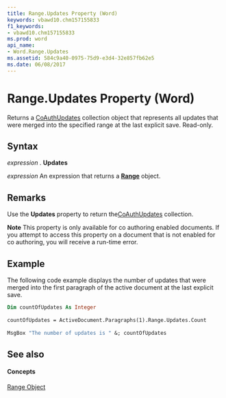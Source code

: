 ```yaml
---
title: Range.Updates Property (Word)
keywords: vbawd10.chm157155833
f1_keywords:
- vbawd10.chm157155833
ms.prod: word
api_name:
- Word.Range.Updates
ms.assetid: 584c9a40-0975-75d9-e3d4-32e857fb62e5
ms.date: 06/08/2017
---
```



# Range.Updates Property (Word)

Returns a [CoAuthUpdates](http://msdn.microsoft.com/library/4a164415-0c6c-213b-da94-744e2394d1ef%28Office.15%29.aspx) collection object that represents all updates that were merged into the specified range at the last explicit save. Read-only.


## Syntax

 _expression_ . **Updates**

 _expression_ An expression that returns a **[Range](Word.Range.md)** object.


## Remarks

Use the  **Updates** property to return the[CoAuthUpdates](http://msdn.microsoft.com/library/4a164415-0c6c-213b-da94-744e2394d1ef%28Office.15%29.aspx) collection.


 **Note**  This property is only available for co authoring enabled documents. If you attempt to access this property on a document that is not enabled for co authoring, you will receive a run-time error.


## Example

The following code example displays the number of updates that were merged into the first paragraph of the active document at the last explicit save.


```vb
Dim countOfUpdates As Integer 
 
countOfUpdates = ActiveDocument.Paragraphs(1).Range.Updates.Count 
 
MsgBox "The number of updates is " &; countOfUpdates
```


## See also


#### Concepts


[Range Object](Word.Range.md)

